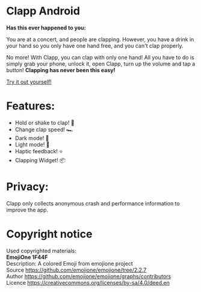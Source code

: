 # Clapp Android
**Has this ever happened to you:**

You are at a concert, and people are clapping. 
However, you have a drink in your hand so you only have one hand free, and you can't clap properly. 

No more! With Clapp, you can clap with only one hand! 
All you have to do is simply grab your phone, unlock it, open Clapp, turn up the volume and tap a button! 
**Clapping has never been this easy!**

[Try it out yourself!](https://play.google.com/store/apps/details?id=eu.insertcode.clapp)

# Features:
- Hold or shake to clap! 👏
- Change clap speed! 🏎
- Dark mode! 🌚
- Light mode! 🌝
- Haptic feedback! ⭐️
- Clapping Widget! 📦

# Privacy: 
Clapp only collects anonymous crash and performance information to improve the app.

# Copyright notice
Used copyrighted materials:  
**EmojiOne 1F44F**  
Description: A colored Emoji from emojione project  
Source	https://github.com/emojione/emojione/tree/2.2.7  
Author	https://github.com/emojione/emojione/graphs/contributors  
Licence https://creativecommons.org/licenses/by-sa/4.0/deed.en  

